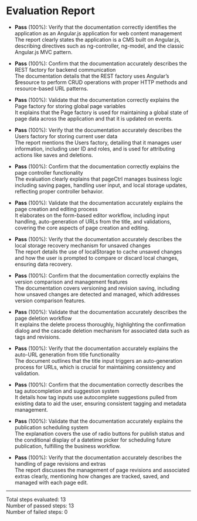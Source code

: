# Evaluation Report

- **Pass** (100%): Verify that the documentation correctly identifies the application as an Angular.js application for web content management  
  The report clearly states the application is a CMS built on Angular.js, describing directives such as ng-controller, ng-model, and the classic Angular.js MVC pattern.

- **Pass** (100%): Confirm that the documentation accurately describes the REST factory for backend communication  
  The documentation details that the REST factory uses Angular’s $resource to perform CRUD operations with proper HTTP methods and resource-based URL patterns.

- **Pass** (100%): Validate that the documentation correctly explains the Page factory for storing global page variables  
  It explains that the Page factory is used for maintaining a global state of page data across the application and that it is updated on events.

- **Pass** (100%): Verify that the documentation accurately describes the Users factory for storing current user data  
  The report mentions the Users factory, detailing that it manages user information, including user ID and roles, and is used for attributing actions like saves and deletions.

- **Pass** (100%): Confirm that the documentation correctly explains the page controller functionality  
  The evaluation clearly explains that pageCtrl manages business logic including saving pages, handling user input, and local storage updates, reflecting proper controller behavior.

- **Pass** (100%): Validate that the documentation accurately explains the page creation and editing process  
  It elaborates on the form-based editor workflow, including input handling, auto-generation of URLs from the title, and validations, covering the core aspects of page creation and editing.

- **Pass** (100%): Verify that the documentation accurately describes the local storage recovery mechanism for unsaved changes  
  The report details the use of localStorage to cache unsaved changes and how the user is prompted to compare or discard local changes, ensuring data recovery.

- **Pass** (100%): Confirm that the documentation correctly explains the version comparison and management features  
  The documentation covers versioning and revision saving, including how unsaved changes are detected and managed, which addresses version comparison features.

- **Pass** (100%): Validate that the documentation accurately describes the page deletion workflow  
  It explains the delete process thoroughly, highlighting the confirmation dialog and the cascade deletion mechanism for associated data such as tags and revisions.

- **Pass** (100%): Verify that the documentation accurately explains the auto-URL generation from title functionality  
  The document outlines that the title input triggers an auto-generation process for URLs, which is crucial for maintaining consistency and validation.

- **Pass** (100%): Confirm that the documentation correctly describes the tag autocompletion and suggestion system  
  It details how tag inputs use autocomplete suggestions pulled from existing data to aid the user, ensuring consistent tagging and metadata management.

- **Pass** (100%): Validate that the documentation accurately explains the publication scheduling system  
  The explanation covers the use of radio buttons for publish status and the conditional display of a datetime picker for scheduling future publication, fulfilling the business workflow.

- **Pass** (100%): Verify that the documentation accurately describes the handling of page revisions and extras  
  The report discusses the management of page revisions and associated extras clearly, mentioning how changes are tracked, saved, and managed with each page edit.

---

Total steps evaluated: 13  
Number of passed steps: 13  
Number of failed steps: 0